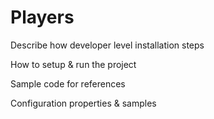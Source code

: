 # Players

Describe how developer level installation steps

How to setup & run the project

Sample code for references

Configuration properties & samples
